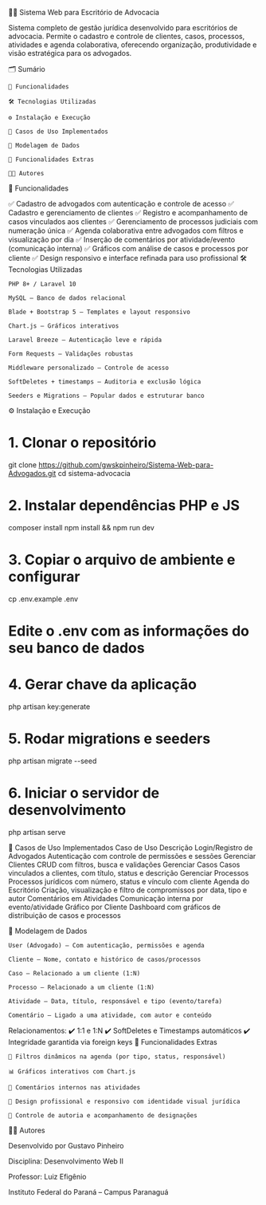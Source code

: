 🧑‍⚖️ Sistema Web para Escritório de Advocacia

Sistema completo de gestão jurídica desenvolvido para escritórios de advocacia. Permite o cadastro e controle de clientes, casos, processos, atividades e agenda colaborativa, oferecendo organização, produtividade e visão estratégica para os advogados.

🗂️ Sumário

    📌 Funcionalidades

    🛠 Tecnologias Utilizadas

    ⚙️ Instalação e Execução

    🧪 Casos de Uso Implementados

    🧬 Modelagem de Dados

    🚀 Funcionalidades Extras

    🧑‍💻 Autores

📌 Funcionalidades

✅ Cadastro de advogados com autenticação e controle de acesso
✅ Cadastro e gerenciamento de clientes
✅ Registro e acompanhamento de casos vinculados aos clientes
✅ Gerenciamento de processos judiciais com numeração única
✅ Agenda colaborativa entre advogados com filtros e visualização por dia
✅ Inserção de comentários por atividade/evento (comunicação interna)
✅ Gráficos com análise de casos e processos por cliente
✅ Design responsivo e interface refinada para uso profissional
🛠 Tecnologias Utilizadas

    PHP 8+ / Laravel 10

    MySQL – Banco de dados relacional

    Blade + Bootstrap 5 – Templates e layout responsivo

    Chart.js – Gráficos interativos

    Laravel Breeze – Autenticação leve e rápida

    Form Requests – Validações robustas

    Middleware personalizado – Controle de acesso

    SoftDeletes + timestamps – Auditoria e exclusão lógica

    Seeders e Migrations – Popular dados e estruturar banco

⚙️ Instalação e Execução

# 1. Clonar o repositório
git clone https://github.com/gwskpinheiro/Sistema-Web-para-Advogados.git
cd sistema-advocacia

# 2. Instalar dependências PHP e JS
composer install
npm install && npm run dev

# 3. Copiar o arquivo de ambiente e configurar
cp .env.example .env
# Edite o .env com as informações do seu banco de dados

# 4. Gerar chave da aplicação
php artisan key:generate

# 5. Rodar migrations e seeders
php artisan migrate --seed

# 6. Iniciar o servidor de desenvolvimento
php artisan serve

🧪 Casos de Uso Implementados
Caso de Uso	Descrição
Login/Registro de Advogados	Autenticação com controle de permissões e sessões
Gerenciar Clientes	CRUD com filtros, busca e validações
Gerenciar Casos	Casos vinculados a clientes, com título, status e descrição
Gerenciar Processos	Processos jurídicos com número, status e vínculo com cliente
Agenda do Escritório	Criação, visualização e filtro de compromissos por data, tipo e autor
Comentários em Atividades	Comunicação interna por evento/atividade
Gráfico por Cliente	Dashboard com gráficos de distribuição de casos e processos

🧬 Modelagem de Dados

    User (Advogado) – Com autenticação, permissões e agenda

    Cliente – Nome, contato e histórico de casos/processos

    Caso – Relacionado a um cliente (1:N)

    Processo – Relacionado a um cliente (1:N)

    Atividade – Data, título, responsável e tipo (evento/tarefa)

    Comentário – Ligado a uma atividade, com autor e conteúdo

Relacionamentos:
✔️ 1:1 e 1:N
✔️ SoftDeletes e Timestamps automáticos
✔️ Integridade garantida via foreign keys
🚀 Funcionalidades Extras

    🔄 Filtros dinâmicos na agenda (por tipo, status, responsável)

    📊 Gráficos interativos com Chart.js 

    💬 Comentários internos nas atividades

    🎨 Design profissional e responsivo com identidade visual jurídica

    👤 Controle de autoria e acompanhamento de designações

🧑‍💻 Autores

Desenvolvido por Gustavo Pinheiro

Disciplina: Desenvolvimento Web II

Professor: Luiz Efigênio

Instituto Federal do Paraná – Campus Paranaguá
